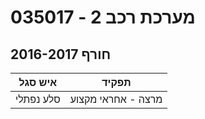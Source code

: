 # 035017 - מערכת רכב 2

## חורף 2016-2017

| איש סגל | תפקיד |
| ---- | ---- |
| סלע נפתלי | מרצה - אחראי מקצוע |

